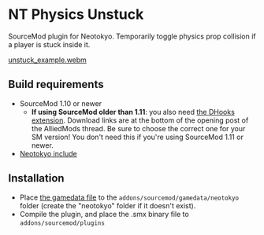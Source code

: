 # NT Physics Unstuck

SourceMod plugin for Neotokyo. Temporarily toggle physics prop collision if a player is stuck inside it.

[unstuck_example.webm](https://user-images.githubusercontent.com/6595066/214193232-2d6abbc2-361f-46e9-a557-a07bac392187.webm)

## Build requirements

* SourceMod 1.10 or newer
  * **If using SourceMod older than 1.11**: you also need [the DHooks extension](https://forums.alliedmods.net/showpost.php?p=2588686). Download links are at the bottom of the opening post of the AlliedMods thread. Be sure to choose the correct one for your SM version! You don't need this if you're using SourceMod 1.11 or newer.
* [Neotokyo include](https://github.com/softashell/sourcemod-nt-include)

## Installation

* Place [the gamedata file](addons/sourcemod/gamedata/neotokyo/) to the `addons/sourcemod/gamedata/neotokyo` folder (create the "neotokyo" folder if it doesn't exist).
* Compile the plugin, and place the .smx binary file to `addons/sourcemod/plugins`
